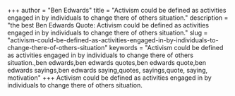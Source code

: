 +++
author = "Ben Edwards"
title = "Activism could be defined as activities engaged in by individuals to change there of others situation."
description = "the best Ben Edwards Quote: Activism could be defined as activities engaged in by individuals to change there of others situation."
slug = "activism-could-be-defined-as-activities-engaged-in-by-individuals-to-change-there-of-others-situation"
keywords = "Activism could be defined as activities engaged in by individuals to change there of others situation.,ben edwards,ben edwards quotes,ben edwards quote,ben edwards sayings,ben edwards saying,quotes, sayings,quote, saying, motivation"
+++
Activism could be defined as activities engaged in by individuals to change there of others situation.
